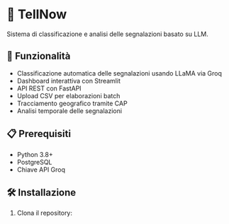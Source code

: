 # 📢 TellNow

Sistema di classificazione e analisi delle segnalazioni basato su LLM.

## 🚀 Funzionalità

- Classificazione automatica delle segnalazioni usando LLaMA via Groq
- Dashboard interattiva con Streamlit
- API REST con FastAPI
- Upload CSV per elaborazioni batch
- Tracciamento geografico tramite CAP
- Analisi temporale delle segnalazioni

## 📋 Prerequisiti

- Python 3.8+
- PostgreSQL
- Chiave API Groq

## 🛠️ Installazione

1. Clona il repository:
